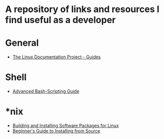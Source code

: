 # A repository of links and resources I find useful as a developer

# General
- [The Linux Documentation Project - Guides](https://tldp.org/guides.html) 

# Shell
- [Advanced Bash-Scripting Guide](https://tldp.org/LDP/abs/html/index.html)

# *nix
- [Building and Installing Software Packages for Linux](https://tldp.org/HOWTO/Software-Building-HOWTO.html)
- [Beginner's Guide to Installing from Source](https://moi.vonos.net/linux/beginners-installing-from-source/)
